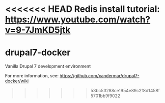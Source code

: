<<<<<<< HEAD
Redis install tutorial:
https://www.youtube.com/watch?v=9-7JmKD5jtk
=======
# drupal7-docker
Vanilla Drupal 7 development environment

For more information, see:
https://github.com/xandermar/drupal7-docker/wiki
>>>>>>> 53bc53288ce1954e89c2f8d1458f5701bb9f9022

